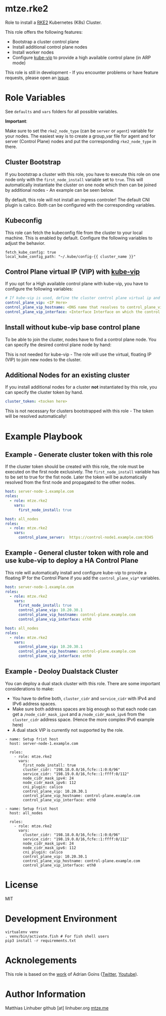 # mtze.rke2

Role to install a [RKE2](https://docs.rke2.io) Kubernetes (K8s) Cluster.

This role offers the following features: 
- Bootstrap a cluster control plane 
- Install additional control plane nodes 
- Install worker nodes
- Configure [kube-vip](https://kube-vip.io) to provide a high available control plane (in ARP mode)

This role is still in development - If you encounter problems or have feature requests, please open an [issue](https://github.com/Mtze/rke2-ansible/issues).

# Role Variables

See `defaults` and `vars` folders for all possible variables. 

__Important__:

Make sure to set the `rke2_node_type` (can be `server` or `agent`) variable for your nodes. The easiest way is to create a group_var file for agent and for server (Control Plane) nodes and put the corresponding `rke2_node_type` in there. 

## Cluster Bootstrap 
If you bootstrap a cluster with this role, you have to execute this role on one node only with the `first_node_install` variable set to `true`. 
This will automatically instantiate the cluster on one node which then can be joined by additional nodes - An example can be seen below. 

By default, this role will not install an ingress controler! The default CNI plugin is calico. Both can be configured with the corresponding variables. 

## Kubeconfig
This role can fetch the kubeconfig file from the cluster to your local machine. This is enabled by default. Configure the following variables to adjust the behavior.
```
fetch_kube_config: true
local_kube_config_path: "~/.kube/config-{{ cluster_name }}"
```

## Control Plane virtual IP (VIP) with [kube-vip](https://kube-vip.io)
If you opt for a High available control plane with kube-vip, you have to configure the following variables: 
```yaml
# If kube-vip is used, define the cluster control plane virtual ip and associated DNS name here. These will be added as tls-san.
control_plane_vip: <IP Here>
control_plane_vip_hostname: <DNS name that resolves to control_plane_vip here>
control_plane_vip_interface: <Interface Interface on which the control plane will ARP for the VIP here >
```

## Install without kube-vip base control plane
To be able to join the cluster, nodes have to find a control plane node. You can specify the desired control plane node by hand: 

This is not needed for kube-vip - The role will use the virtual, floating IP (VIP) to join new nodes to the cluster.

## Additional Nodes for an existing cluster
If you install additional nodes for a cluster __not__ instantiated by this role, you can specify the cluster token by hand. 
```yaml
cluster_token: <tocken here>
```
This is not necessary for clusters bootstrapped with this role - The token will be resolved automatically! 

# Example Playbook

## Example - Generate cluster token with this role

If the cluster token should be created with this role, the role must be executed on the first node exclusively. 
The `first_node_install` variable has to be set to true for the fist node. 
Later the token will be automatically resolved from the first node and propagated to the other nodes.

```yaml
host: server-node-1.example.com
roles: 
  - role: mtze.rke2
    vars: 
      first_node_install: true

host: all_nodes
roles: 
  - role: mtze.rke2
    vars: 
      control_plane_server:  https://control-node1.example.com:9345
```

## Example - General cluster token with role and use kube-vip to deploy a HA Control Plane 

This role will automatically install and configure kube-vip to provide a floating IP for the Control Plane if you add the `control_plane_vip*` variables. 

```yaml
host: server-node-1.example.com
roles: 
  - role: mtze.rke2
    vars: 
      first_node_install: true
      control_plane_vip: 10.20.30.1
      control_plane_vip_hostname: control-plane.example.com
      control_plane_vip_interface: eth0

host: all_nodes
roles: 
  - role: mtze.rke2
    vars: 
      control_plane_vip: 10.20.30.1
      control_plane_vip_hostname: control-plane.example.com
      control_plane_vip_interface: eth0
```

## Example - Deoloy Dualstack Cluster 
You can deploy a dual stack cluster with this role. There are some important considerations to make: 
- You have to define both, `cluster_cidr` and `service_cidr` with IPv4 and IPv6 address spaces. 
- Make sure both address spaces are big enough so that each node can get a `/node_cidr_mask_ipv4` and a `/node_cidr_mask_ipv6` from the `cluster_cidr` address space. (Hence the more complex IPv6 example here)
- A dual stack VIP is currently not supported by the role. 

```
- name: Setup frist host
  host: server-node-1.example.com

  roles:
    - role: mtze.rke2
      vars: 
        first_node_install: true
        cluster_cidr: "198.18.0.0/16,fcfe::1:0:0/96"
        service_cidr: "198.19.0.0/16,fcfe::1:ffff:0/112"
        node_cidr_mask_ipv4: 24
        node_cidr_mask_ipv6: 112
        cni_plugin: calico
        control_plane_vip: 10.20.30.1
        control_plane_vip_hostname: control-plane.example.com
        control_plane_vip_interface: eth0

- name: Setup frist host
  host: all_nodes

  roles:
    - role: mtze.rke2
      vars: 
        cluster_cidr: "198.18.0.0/16,fcfe::1:0:0/96"
        service_cidr: "198.19.0.0/16,fcfe::1:ffff:0/112"
        node_cidr_mask_ipv4: 24
        node_cidr_mask_ipv6: 112
        cni_plugin: calico
        control_plane_vip: 10.20.30.1
        control_plane_vip_hostname: control-plane.example.com
        control_plane_vip_interface: eth0
```

# License

MIT

# Development Environment

```
virtualenv venv
. venv/bin/activate.fish # For fish shell users
pip3 install -r requirements.txt
```
# Acknolegements
This role is based on the [work](https://www.youtube.com/watch?v=QqSgiezqMAA&t=472s) of Adrian Goins ([Twitter](https://twitter.com/adriandotgoins), [Youtube](https://www.youtube.com/adriandotgoins)). 

# Author Information

Matthias Linhuber
github [at] linhuber.org
[mtze.me](https://mtze.me)

